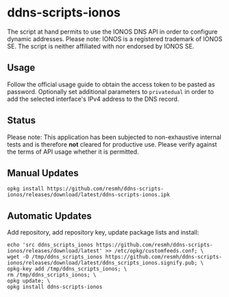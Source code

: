 # ddns-scripts-ionos
The script at hand permits to use the IONOS DNS API in order to configure dynamic addresses. Please note: IONOS is a registered trademark of IONOS SE. The script is neither affiliated with nor endorsed by IONOS SE.

## Usage
Follow the official usage guide to obtain the access token to be pasted as password. Optionally set additional parameters to ```privatedual``` in order to add the selected interface's IPv4 address to the DNS record.

## Status
Please note: This application has been subjected to non-exhaustive internal tests and is therefore **not** cleared for productive use. Please verify against the terms of API usage whether it is permitted.

## Manual Updates
```opkg install https://github.com/resmh/ddns-scripts-ionos/releases/download/latest/ddns-scripts-ionos.ipk```

## Automatic Updates
Add repository, add repository key, update package lists and install:

```
echo 'src ddns_scripts_ionos https://github.com/resmh/ddns-scripts-ionos/releases/download/latest' >> /etc/opkg/customfeeds.conf; \
wget -O /tmp/ddns_scripts_ionos https://github.com/resmh/ddns-scripts-ionos/releases/download/latest/ddns_scripts_ionos.signify.pub; \
opkg-key add /tmp/ddns_scripts_ionos; \
rm /tmp/ddns_scripts_ionos; \
opkg update; \
opkg install ddns-scripts-ionos
```

